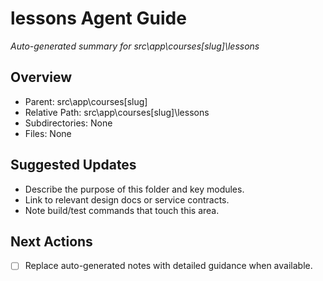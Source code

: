﻿# lessons Agent Guide
*Auto-generated summary for src\app\courses\[slug]\lessons*

## Overview
- Parent: src\app\courses\[slug]
- Relative Path: src\app\courses\[slug]\lessons
- Subdirectories: None
- Files: None

## Suggested Updates
- Describe the purpose of this folder and key modules.
- Link to relevant design docs or service contracts.
- Note build/test commands that touch this area.

## Next Actions
- [ ] Replace auto-generated notes with detailed guidance when available.
